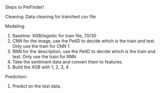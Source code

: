 Steps to PetFinder!

Cleaning:
Data cleaning for train/test csv file

Modeling:
1.  Baseline: XGB/logistic for train file, 70/30 
2. CNN for the image, use the PetID to decide which is the train and test. Only use the train for CNN
        1.  
3.  RNN for the description, use the PetID to decide which is the train and test. Only use the train for RNN
4. Take the sentiment data and convert them to features. 
5. Build the XGB with 1, 2, 3, 4

Prediction: 
1. Predict on the test data. 
